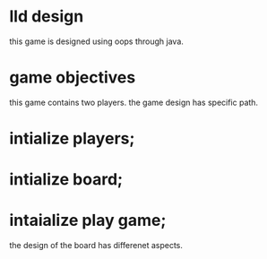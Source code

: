 # lld design

this game is designed using oops through java.

# game objectives

this game contains two players.
the game design has specific path.

# intialize players;
# intialize board;
# intaialize play game;

the design of the board has differenet aspects.
